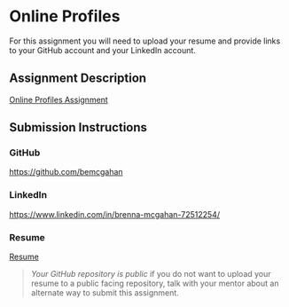 # Online Profiles
For this assignment you will need to upload your resume and provide links to your GitHub account and your LinkedIn account.

## Assignment Description
[Online Profiles Assignment](https://education.launchcode.org/liftoff/modules/career/online-profiles.html#technical-resumes)

## Submission Instructions
 
### GitHub
https://github.com/bemcgahan
 
### LinkedIn
https://www.linkedin.com/in/brenna-mcgahan-72512254/

### Resume
[Resume](https://github.com/bemcgahan/liftoff-assignments/blob/master/C1-Outline_Profiles/McGahan_Resume.pdf)

> *Your GitHub repository is public* if you do not want to upload your resume to a public facing repository, talk with your mentor about an alternate way to submit this assignment.
